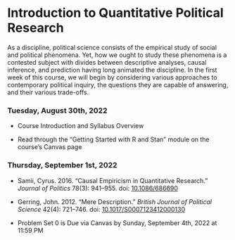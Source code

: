 Introduction to Quantitative Political Research
================

As a discipline, political science consists of the empirical study of
social and political phenomena. Yet, how we ought to study these
phenomena is a contested subject with divides between descriptive
analyses, causal inference, and prediction having long animated the
discipline. In the first week of this course, we will begin by
considering various approaches to contemporary political inquiry, the
questions they are capable of answering, and their various trade-offs.

### Tuesday, August 30th, 2022

-   Course Introduction and Syllabus Overview

-   Read through the “Getting Started with R and Stan” module on the
    course’s Canvas page

### Thursday, September 1st, 2022

-   Samii, Cyrus. 2016. “Causal Empiricism in Quantitative Research.”
    *Journal of Politics* 78(3): 941–955. doi:
    [10.1086/686690](https://doi.org/10.1086/686690)

-   Gerring, John. 2012. “Mere Description.” *British Journal of
    Political Science* 42(4): 721–746. doi:
    [10.1017/S0007123412000130](https://doi.org/10.1017/S0007123412000130)

-   Problem Set 0 is Due via Canvas by Sunday, September 4th, 2022 at
    11:59 PM
